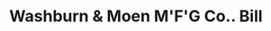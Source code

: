 ---
doi: 10.7916/D8J97JGN
date_other: '1880'
date_other_textual: 1880-1889
form: printed ephemera
genre:
- Invoices
name:
- Washburn & Moen M'F'G Co.
object_in_context_url: https://biggert.cul.columbia.edu/items/view/ave_biggert_00536
subject_hierarchical_geographic:
- Worcester, Massachusetts, United States
subject_name:
- Washburn & Moen M'F'G Co.
title: Washburn & Moen M'F'G Co.. Bill
sort_title: Washburn & Moen M'F'G Co.. Bill
call_number: ave_biggert_00536
coordinates:
- 42.266666666666666,-71.8
pid: ave_biggert_00536
identifiers: ave_biggert_00536
thumbnail: https://derivativo-2.library.columbia.edu/iiif/2/ldpd:343784/full/!256,256/0/native.jpg
permalink: /biggert/ave_biggert_00536/
layout: iiif-image-page
---
